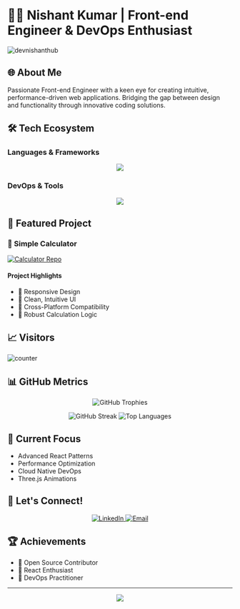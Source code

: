 # 👨‍💻 Nishant Kumar | Front-end Engineer & DevOps Enthusiast

<p align="left"> <img src="https://komarev.com/ghpvc/?username=devnishanthub&label=Profile%20views&color=0e75b6&style=flat" alt="devnishanthub" /> </p>

## 🌐 About Me
Passionate Front-end Engineer with a keen eye for creating intuitive, performance-driven web applications. Bridging the gap between design and functionality through innovative coding solutions.

## 🛠️ Tech Ecosystem

### Languages & Frameworks
<p align="center">
  <img src="https://skillicons.dev/icons?i=html,css,js,react,java,python,c,threejs" />
</p>

### DevOps & Tools
<p align="center">
  <img src="https://skillicons.dev/icons?i=git,github,docker,linux,vscode,figma" />
</p>

## 🚀 Featured Project

### 🧮 Simple Calculator
[![Calculator Repo](https://github-readme-stats.vercel.app/api/pin/?username=DevNishantHub&repo=Simple-Calculator&theme=radical)](https://github.com/DevNishantHub/Simple-Calculator)

#### Project Highlights
- 🔢 Responsive Design
- 🎨 Clean, Intuitive UI
- 📱 Cross-Platform Compatibility
- 🧪 Robust Calculation Logic

## 📈 Visitors
![counter](https://github.com/DevNishantHub.m.pipedream.net)

## 📊 GitHub Metrics

<p align="center">
  <img src="https://github-profile-trophy.vercel.app/?username=DevNishantHub&theme=radical&column=4&margin-w=15&margin-h=15" alt="GitHub Trophies" />
</p>

<p align="center">
  <img src="https://github-readme-streak-stats.herokuapp.com/?user=DevNishantHub&theme=radical" alt="GitHub Streak" />
  <img src="https://github-readme-stats.vercel.app/api/top-langs/?username=DevNishantHub&layout=compact&theme=radical" alt="Top Languages" />
</p>

## 🌱 Current Focus
- Advanced React Patterns
- Performance Optimization
- Cloud Native DevOps
- Three.js Animations

## 🔗 Let's Connect!

<p align="center">
  <a href="https://www.linkedin.com/in/nishant-kumar-b8aa6b313">
    <img alt="LinkedIn" src="https://img.shields.io/badge/LinkedIn-0077B5?style=for-the-badge&logo=linkedin&logoColor=white"/>
  </a>
  <a href="mailto:your.email@example.com">
    <img alt="Email" src="https://img.shields.io/badge/Email-D14836?style=for-the-badge&logo=gmail&logoColor=white"/>
  </a>
</p>


## 🏆 Achievements
- 🥇 Open Source Contributor
- 🌟 React Enthusiast
- 🚀 DevOps Practitioner

---

<p align="center">
  <img src="https://capsule-render.vercel.app/api?type=waving&color=gradient&height=80&section=footer"/>
</p>

